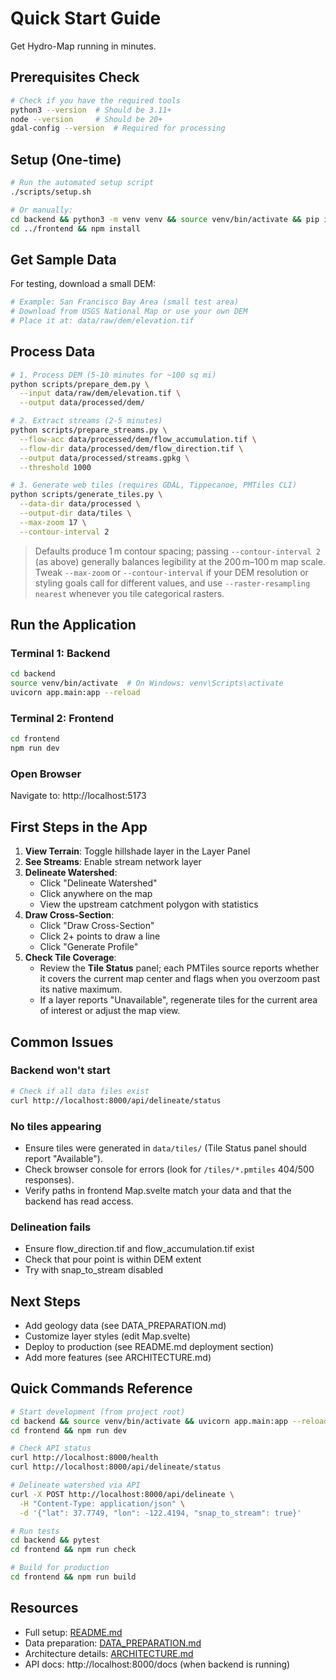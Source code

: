 # Quick Start Guide

Get Hydro-Map running in minutes.

## Prerequisites Check

```bash
# Check if you have the required tools
python3 --version  # Should be 3.11+
node --version     # Should be 20+
gdal-config --version  # Required for processing
```

## Setup (One-time)

```bash
# Run the automated setup script
./scripts/setup.sh

# Or manually:
cd backend && python3 -m venv venv && source venv/bin/activate && pip install -r requirements.txt
cd ../frontend && npm install
```

## Get Sample Data

For testing, download a small DEM:

```bash
# Example: San Francisco Bay Area (small test area)
# Download from USGS National Map or use your own DEM
# Place it at: data/raw/dem/elevation.tif
```

## Process Data

```bash
# 1. Process DEM (5-10 minutes for ~100 sq mi)
python scripts/prepare_dem.py \
  --input data/raw/dem/elevation.tif \
  --output data/processed/dem/

# 2. Extract streams (2-5 minutes)
python scripts/prepare_streams.py \
  --flow-acc data/processed/dem/flow_accumulation.tif \
  --flow-dir data/processed/dem/flow_direction.tif \
  --output data/processed/streams.gpkg \
  --threshold 1000

# 3. Generate web tiles (requires GDAL, Tippecanoe, PMTiles CLI)
python scripts/generate_tiles.py \
  --data-dir data/processed \
  --output-dir data/tiles \
  --max-zoom 17 \
  --contour-interval 2
```
> Defaults produce 1 m contour spacing; passing `--contour-interval 2` (as above) generally balances legibility at the 200 m–100 m map scale. Tweak `--max-zoom` or `--contour-interval` if your DEM resolution or styling goals call for different values, and use `--raster-resampling nearest` whenever you tile categorical rasters.

## Run the Application

### Terminal 1: Backend
```bash
cd backend
source venv/bin/activate  # On Windows: venv\Scripts\activate
uvicorn app.main:app --reload
```

### Terminal 2: Frontend
```bash
cd frontend
npm run dev
```

### Open Browser
Navigate to: http://localhost:5173

## First Steps in the App

1. **View Terrain**: Toggle hillshade layer in the Layer Panel
2. **See Streams**: Enable stream network layer
3. **Delineate Watershed**:
   - Click "Delineate Watershed"
   - Click anywhere on the map
   - View the upstream catchment polygon with statistics
4. **Draw Cross-Section**:
   - Click "Draw Cross-Section"
   - Click 2+ points to draw a line
   - Click "Generate Profile"
5. **Check Tile Coverage**:
   - Review the **Tile Status** panel; each PMTiles source reports whether it covers the current map center and flags when you overzoom past its native maximum.
   - If a layer reports "Unavailable", regenerate tiles for the current area of interest or adjust the map view.

## Common Issues

### Backend won't start
```bash
# Check if all data files exist
curl http://localhost:8000/api/delineate/status
```

### No tiles appearing
- Ensure tiles were generated in `data/tiles/` (Tile Status panel should report "Available").
- Check browser console for errors (look for `/tiles/*.pmtiles` 404/500 responses).
- Verify paths in frontend Map.svelte match your data and that the backend has read access.

### Delineation fails
- Ensure flow_direction.tif and flow_accumulation.tif exist
- Check that pour point is within DEM extent
- Try with snap_to_stream disabled

## Next Steps

- Add geology data (see DATA_PREPARATION.md)
- Customize layer styles (edit Map.svelte)
- Deploy to production (see README.md deployment section)
- Add more features (see ARCHITECTURE.md)

## Quick Commands Reference

```bash
# Start development (from project root)
cd backend && source venv/bin/activate && uvicorn app.main:app --reload &
cd frontend && npm run dev

# Check API status
curl http://localhost:8000/health
curl http://localhost:8000/api/delineate/status

# Delineate watershed via API
curl -X POST http://localhost:8000/api/delineate \
  -H "Content-Type: application/json" \
  -d '{"lat": 37.7749, "lon": -122.4194, "snap_to_stream": true}'

# Run tests
cd backend && pytest
cd frontend && npm run check

# Build for production
cd frontend && npm run build
```

## Resources

- Full setup: [README.md](../README.md)
- Data preparation: [DATA_PREPARATION.md](./DATA_PREPARATION.md)
- Architecture details: [ARCHITECTURE.md](./ARCHITECTURE.md)
- API docs: http://localhost:8000/docs (when backend is running)
